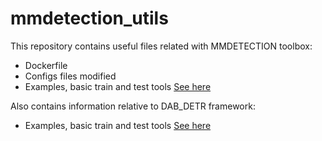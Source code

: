# mmdetection_utils
This repository contains useful files related with MMDETECTION toolbox:

- Dockerfile
- Configs files modified
- Examples, basic train and test tools [See here](examples_mmdet.md)

Also contains information relative to DAB_DETR framework:

- Examples, basic train and test tools [See here](examples_dab_detr.md)